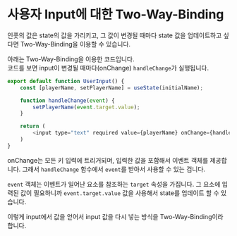 # 사용자 Input에 대한 Two-Way-Binding

인풋의 값은 state의 값을 가리키고, 그 값이 변경될 때마다 state 값을 업데이트하고 싶다면 Two-Way-Binding을 이용할 수 있습니다.

아래는 Two-Way-Binding을 이용한 코드입니다.  
코드를 보면 input이 변경될 때마다(onChange) `handleChange`가 실행됩니다.

```javascript
export default function UserInput() {
    const [playerName, setPlayerName] = useState(initialName);

    function handleChange(event) {
        setPlayerName(event.target.value);
    }

    return (
        <input type="text" required value={playerName} onChange={handleChange} />
    )
}
```

onChange는 모든 키 입력에 트리거되며, 입력한 값을 포함해서 이벤트 객체를 제공합니다. 그래서 `handleChange` 함수에서 `event`를 받아서 사용할 수 있는 겁니다.  

`event` 객체는 이벤트가 일어난 요소를 참조하는 `target` 속성을 가집니다. 그 요소에 입력된 값이 필요하니까 `event.target.value` 값을 사용해서 state를 업데이트 할 수 있습니다.

이렇게 input에서 값을 얻어서 input 값을 다시 넣는 방식을 Two-Way-Binding이라 합니다.

<br/>
